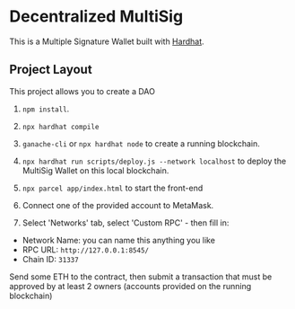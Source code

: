 # Decentralized MultiSig

This is a Multiple Signature Wallet built with [Hardhat](https://hardhat.org/).

## Project Layout

This project allows you to create a DAO


1. `npm install`.

2. `npx hardhat compile`

3. `ganache-cli` or `npx hardhat node` to create a running blockchain.

4. `npx hardhat run scripts/deploy.js --network localhost` to deploy the MultiSig Wallet on this local blockchain.

5. `npx parcel app/index.html` to start the front-end

6. Connect one of the provided account to MetaMask.

7. Select 'Networks' tab, select 'Custom RPC' - then fill in:
- Network Name: you can name this anything you like
- RPC URL: `http://127.0.0.1:8545/`
- Chain ID: `31337`

Send some ETH to the contract, then submit a transaction that must be approved
by at least 2 owners (accounts provided on the running blockchain)
